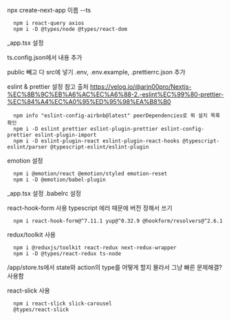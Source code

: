 npx create-next-app 이름 --ts

      npm i react-query axios
      npm i -D @types/node @types/react-dom

\_app.tsx 설정

ts.config.json에서 내용 추가

public 빼고 다 src에 넣기
.env, .env.example, .prettierrc.json 추가

eslint & prettier 설정 참고 출처
https://velog.io/@arin00pro/Nextjs-%EC%8B%9C%EB%A6%AC%EC%A6%88-2.-eslint%EC%99%80-prettier-%EC%84%A4%EC%A0%95%ED%95%98%EA%B8%B0

      npm info "eslint-config-airbnb@latest" peerDependencies로 뭐 설치 목록 확인
      npm i -D eslint prettier eslint-plugin-prettier eslint-config-prettier eslint-plugin-import
      npm i -D eslint-plugin-react eslint-plugin-react-hooks @typescript-eslint/parser @typescript-eslint/eslint-plugin

emotion 설정

      npm i @emotion/react @emotion/styled emotion-reset
      npm i -D @emotion/babel-plugin

\_app.tsx 설정
.babelrc 설정

react-hook-form 사용
typescript 에러 때문에 버전 정해서 쓰기

      npm i react-hook-form@^7.11.1 yup@^0.32.9 @hookform/resolvers@^2.6.1

redux/toolkit 사용

      npm i @reduxjs/toolkit react-redux next-redux-wrapper
      npm i -D @types/react-redux ts-node

/app/store.ts에서 state와 action의 type를 어떻게 할지 몰라서 그냥 빠른 문제해결? 사용함

react-slick 사용

      npm i react-slick slick-carousel
      @types/react-slick
